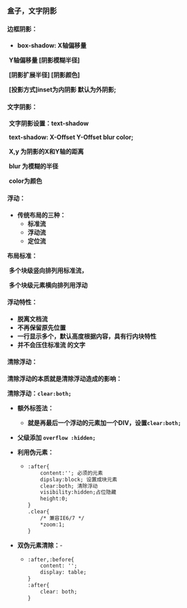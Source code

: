 ### 盒子，文字阴影

#### 边框阴影：

-  **box-shadow: X轴偏移量** 

  ​      **Y轴偏移量 [阴影模糊半径]** 

  ​      **[阴影扩展半径] [阴影颜色]** 

  ​      **[投影方式]inset为内阴影 默认为外阴影;**

#### 文字阴影：

​    **文字阴影设置：text-shadow**

​      **text-shadow: X-Offset Y-Offset blur color;**

​      **X,y 为阴影的X和Y轴的距离**

​      **blur 为模糊的半径**

​      **color为颜色**

#### 浮动：

- **传统布局的三种：**
  - **标准流**
  - **浮动流**
  - **定位流**

**布局标准：**

​		**多个块级竖向排列用标准流，**

​		**多个块级元素横向排列用浮动**

#### 浮动特性：

- **脱离文档流**
- **不再保留原先位置**
- **一行显示多个，默认高度根据内容，具有行内块特性**
- **并不会压住标准流 的文字**

#### 清除浮动：

**清除浮动的本质就是清除浮动造成的影响：**

**清除浮动：`clear:both;`**

- **额外标签法：**

  - **就是再最后一个浮动的元素加一个DIV，设置`clear:both;`**

- **父级添加 `overflow :hidden;`**

- **利用伪元素：**

  - ``` html
    :after{
        content:''; 必须的元素
        dipslay:block; 设置成块元素
        clear:both; 清除浮动
        visibility:hidden;占位隐藏
        height:0;
    }
    .clear{
        /* 兼容IE6/7 */
        *zoom:1;
    }
    ```

- **双伪元素清除：**-

  - ``` html
    :after,:before{
    	content: '';
    	display: table;
    }
    :after{
    	clear: both;
    }
    ```

    

















